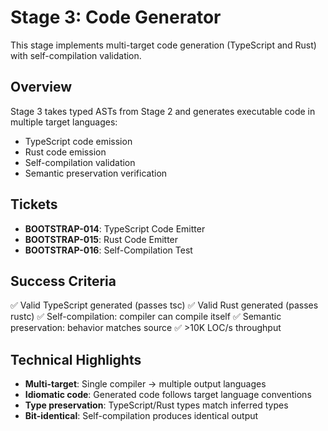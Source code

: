 # Stage 3: Code Generator

This stage implements multi-target code generation (TypeScript and Rust) with self-compilation validation.

## Overview

Stage 3 takes typed ASTs from Stage 2 and generates executable code in multiple target languages:
- TypeScript code emission
- Rust code emission
- Self-compilation validation
- Semantic preservation verification

## Tickets

- **BOOTSTRAP-014**: TypeScript Code Emitter
- **BOOTSTRAP-015**: Rust Code Emitter
- **BOOTSTRAP-016**: Self-Compilation Test

## Success Criteria

✅ Valid TypeScript generated (passes tsc)
✅ Valid Rust generated (passes rustc)
✅ Self-compilation: compiler can compile itself
✅ Semantic preservation: behavior matches source
✅ >10K LOC/s throughput

## Technical Highlights

- **Multi-target**: Single compiler → multiple output languages
- **Idiomatic code**: Generated code follows target language conventions
- **Type preservation**: TypeScript/Rust types match inferred types
- **Bit-identical**: Self-compilation produces identical output
